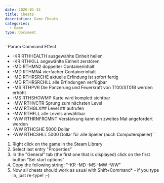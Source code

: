 ```yaml
---
date: 2020-01-15
title: Cheats
description: Game Cheats
categories:
  - Game
type: Document
---
```

``Param	Command		Effect
 - -KR	RTHHEALTH	ausgewählte Einheit heilen
 - -KR	RTHKILL		angewählte Einheit zerstören
 - -MD	RTHMN2		doppelter Containerinhalt
 - -MD	RTHMN4		vierfacher Containerinhalt
 - -MD	RTHRSRCHE	aktuelle Erfindung ist sofort fertig
 - -MD	RTHRSRCHLL	alle Erfindungen verfügbar
 - -MS	RTHPVR		Die Panzerung und Feuerkraft von T100/ST01B werden erhöht
 - -MS	RTHSHOWMP	Karte wird komplett sichtbar
 - -MW	RTHVCTR		Sprung zum nächsten Level
 - -MW	RTHGLX##	Level ## aufrufen
 - -MW	RTHFLL		alle Levels anwählbar
 - -WW	RTHRNFRCMNT	Verstärkung kann ein zweites Mal angefordert werden
 - -WW	RTHCSHE		5000 Dollar
 - -WW	RTHCSHLL	5000 Dollar für alle Spieler (auch Computerspieler)``

1. Right click on the game in the Steam Library
2. Select last entry "Properties"
3. In the "General" tab (the first one that is displayed) click on the first button "Set start options"
4. Copy the following string: "-KR -MD -MS -MW -WW"
5. Now all cheats should work as usual with Shift+Command* - if you type in, just re-type! ;-)
